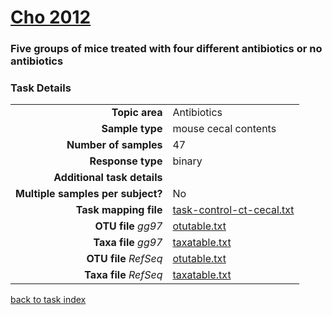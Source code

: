 # [Cho 2012]( ../docs/cho.html )
### Five groups of mice treated with four different antibiotics or no antibiotics

### Task Details
|  |  |
| ------------------------: |-----------------------------------------------------------|
| **Topic area**                | Antibiotics                                                |
| **Sample type**               | mouse cecal contents                                         |
| **Number of samples**         | 47                                         |
| **Response type**             | binary                                           |
| **Additional task details**              |                                   |
| **Multiple samples per subject?**     | No |
| **Task mapping file**         | [task-control-ct-cecal.txt](../datasets/cho/task-control-ct-cecal.txt)                                 |
| **OTU file** *gg97*           | [otutable.txt](../datasets/cho/gg/otutable.txt)                             |
| **Taxa file** *gg97*          | [taxatable.txt](../datasets/cho/gg/taxatable.txt)                          |
| **OTU file** *RefSeq*         | [otutable.txt](../datasets/cho/refseq/otutable.txt)                    |
| **Taxa file** *RefSeq*        | [taxatable.txt](../datasets/cho/refseq/taxatable.txt)                  |


[back to task index](../README.md)
